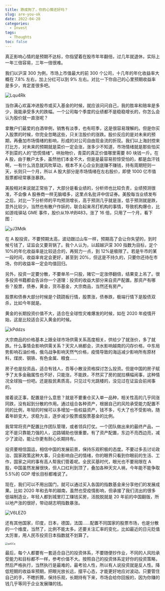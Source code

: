 ```yaml
---
title: 跌成狗了，你的心情还好吗？
slug: are-you-ok
date: 2022-04-28
categories:
  - Invest
tags:
  - Thoughts
toc: false
---
```


真正影响心情的是预期不达标，你指望着在股市年年翻倍，过几年就退休，实际上一年三倍容易，三年一倍很难。

我们以沪深 300 为例，市场上市值最大的前 300 个公司，十几年的年化收益率大概在 7.8% 左右，加上分红可以到 9% 左右。对比一下你自己的心里预期收益率是多少，肯定差很多吧。

![Lqu4Rk](https://cdn.zhangwen.site/uPic/Lqu4Rk.png)

当你满心欢喜冲进股市或买入基金的时候，就应该问问自己，我的胜率和赔率是多少，我能承受多大的跌幅。一个公司每个季度的业绩都不是稳稳增长的，你怎么会认为股价就一直涨呢？

拿散户们最爱的白酒举例，销售有淡季，也有旺季，这是很容易理解的。但是你买入股票的时候，你完全忽略这些，只关注股价的涨跌。股价反应的是对未来的预期，再叠加市场情绪的影响，形成的对公司自由现金流的折现。我们以上海封控来打比方，对未来的预期就是菜价一定会涨，涨多少不知道，市场情绪就是那些怕买不到菜的人的“恐慌情绪”，哄抬物价，青菜的真正价值哪里需要 80 块钱一斤。在 A 股，由于散户太多，虽然他们本金不大，但是是最容易担惊受怕的，都是血汗钱啊，一有什么消息就风吹草动，根本不关心企业到底赚不赚钱，持有周期短则一天，长则只一个月，所以 A 股大部分是市场情绪在左右股价，即使 1000 亿市值股票都经常暴涨暴跌。

美股相对来说就正常些了，大部分是看业绩的，分析师也比较负责，业绩预测很准，不会像 A 股券商一样无脑唱多，这里点名批评中信证券。美股每当业绩发布之后，对比一下分析师的平均预测增长，高于预测几乎就是涨，低于预测就是跌，意外比较少。当然也有散户作妖的，联合起来吊打机构的事情，导致机构爆仓，比如游戏驿站 GME 事件，股价从$19 冲到$483，涨了 16 倍，只用了一个月，看下图：

![yJ3Mdk](https://cdn.zhangwen.site/uPic/yJ3Mdk.png)

在 A 股投资，不要预期太高，波动跟过山车一样，预期高了会让你失望的，到时候亏钱了，证监会又要背锅了。我个人认为，以超越沪深 300 指数为目标，定个 10%的年化收益率是比较适合的，再努力一点，到 12%是极限了。若是牛市的某一段时间，收益率肯定会更好，甚至到 20%，但这是不持久的，只要你还待在市场，你的收益率一定会均值回归。

另外，投资一定要分散，不要单吊一只股，赌它一定涨停翻倍，结果变上吊了。很多投资书籍都会告诉你一个道理：投资的收益大部分来自资产配置。那资产有哪些？股票，债券，黄金，货币基金，大宗商品，当然还有房产。

股票和债券大部分时候是个跷跷板行情，股票涨，债券跌，极端行情下是股债双杀，比如今年就是。

黄金的长期投资价值不大，适合在全球性灾难爆发的时候，如在 2020 年疫情开始，这是比较适合买入黄金的时候。

![kPddzs](https://cdn.zhangwen.site/uPic/kPddzs.png)

大宗商品的价格基本上跟全球市场供需关系高度相关，供给少了就涨价，多了就跌。什么事情会影响供需关系？天灾人祸都会，洪水影响越南的闪存价格，中东局势影响石油价格，俄乌战争影响天然气价格，疫情导致的海运减少影响所有原材料，煤炭、钢铁、有色金属、粮食……

房子也是投资品，适合有钱人，吾等小散没资格探讨怎么投资。但是中国的房子赋予了太多金融属性也不好，只能涨，不能跌，不然买了房的就拉横幅闹事，这种情况全球独一份吧。还是股民素质高，只见过亏光跳楼的，没见过在证监会前闹事的。

接着说正事，配置是什么意思？就是不要重仓买入单一品种，相关性高的几乎同涨同跌，没有起到分散的作用。通过组合各种资产，根据自己的风险承受能力配置不同的比例，年轻的时候可以多增加一些权益资产，钱不多，亏大了也不受影响，随着年龄变大，求稳为主，逐步减少股票或股票基金的比例。

我常常将资产配置比作团队管理，或者领兵打仗。一个团队做出来的最终产品，一定不是只靠能力强的人，边路辅助也很重要。有了资产配置，东边不亮西边亮，减少了波动，能让你更有耐心长期持有。

投资要相信国运，相信中国的发展前景，保持乐观积极的态度。不要过多去讨论政治、国家政策这种大事，只会影响自己的情绪，你的眼界只看到你眼前的生活、工作，国家之间的事有高人帮我们管着呢。全民买基时代，眼光也不要局限在 A 股，中国虽然发展很快，但人口红利到顶了，叠加各种天灾人祸，今年能不能争取 5.5%的 GDP 增长目标都难说了。

现在，我们可以不用出国门，就可以通过买入各国的指数基金来分享他们的发展成果。比如 2020 年和去年的越南，虽然也受疫情影响，但承接了我们流出的很多低端制造业，年轻人都到城里打工赚钱买房，活脱脱就是 20 年前的中国翻版，所以地产涨的很好，带动胡志明指数暴涨。

![V6LEZ0](https://cdn.zhangwen.site/uPic/V6LEZ0.png)

还有其他国家，印度，日本，德国，法国……配置不同国家的股票市场，也是分散的一个维度，当然了，比例不能太多。还要关注汇率的变化，比如最近的日元贬值太厉害，用人民币投资日本指数就不划算了。

<img src="https://cdn.zhangwen.site/uPic/qaIGCq.png" alt="qaIGCq" style="zoom:50%;" />

最后，每个人都要有一套适合自己的投资体系，不要随便抄作业，不同的人风险承受能力和目标都不一样，参考价值不大。按照自己的投资体系定好你的投资策略，然后严格执行，当然执行是最难的，最考验人性，所以有人说投资就是反人性。降低短期的收益率预期，把眼光放长远，摆平心态，才能更好地应对波动。只要管住自己的手，不瞎折腾，保持乐观，长期持有下来，市场会给你回报的，因为你赚的钱几乎等同于企业发展赚的钱。
